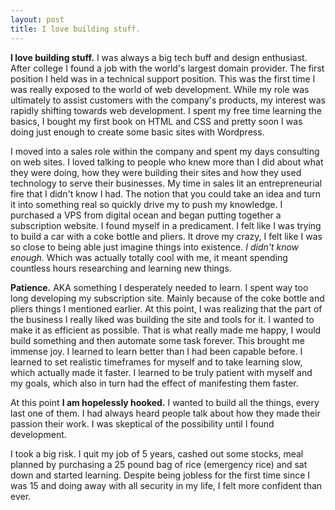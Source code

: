 ```yaml
---
layout: post
title: I love building stuff.
---
```

<strong>I love building stuff.</strong> I was always a big tech buff and design enthusiast. After college I found a job with the world's largest domain provider. The first position I held was in a technical support position. This was the first time I was really exposed to the world of web development. While my role was ultimately to assist customers with the company's products, my interest was rapidly shifting towards web development. I spent my free time learning the basics, I bought my first book on HTML and CSS and pretty soon I was doing just enough to create some basic sites with Wordpress.

I moved into a sales role within the company and spent my days consulting on web sites. I loved talking to people who knew more than I did about what they were doing, how they were building their sites and how they used technology to serve their businesses. My time in sales lit an entrepreneurial fire that I didn't know I had. The notion that you could take an idea and turn it into something real so quickly drive my to push my knowledge. I purchased a VPS from digital ocean and began putting together a subscription website. I found myself in a predicament. I felt like I was trying to build a car with a coke bottle and pliers. It drove my crazy, I felt like I was so close to being able just imagine things into existence. <em>I didn't know enough.</em> Which was actually totally cool with me, it meant spending countless hours researching and learning new things.

<strong>Patience.</strong> AKA something I desperately needed to learn. I spent way too long developing my subscription site. Mainly because of the coke bottle and pliers things I mentioned earlier. At this point, I was realizing that the part of the business I really liked was building the site and tools for it. I wanted to make it as efficient as possible. That is what really made me happy, I would build something and then automate some task forever. This brought me immense joy. I learned to learn better than I had been capable before. I learned to set realistic timeframes for myself and to take learning slow, which actually made it faster. I learned to be truly patient with myself and my goals, which also in turn had the effect of manifesting them faster.

At this point <strong>I am hopelessly hooked.</strong> I wanted to build all the things, every last one of them. I had always heard people talk about how they made their passion their work. I was skeptical of the possibility until I found development.

I took a big risk. I quit my job of 5 years, cashed out some stocks, meal planned by purchasing a 25 pound bag of rice (emergency rice) and sat down and started learning. Despite being jobless for the first time since I was 15 and doing away with all security in my life, I felt more confident than ever.
